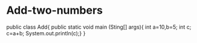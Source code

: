 # Add-two-numbers
public class Add{
public static void main (Sting[] args){
int a=10,b=5;
int c;
c=a+b;
System.out.println(c);}
}
